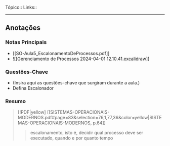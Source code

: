 Tópico::
Links::

---
## Anotações

### Notas Principais

- [[SO-Aula5_EscalonamentoDeProcessos.pdf]]
- ![[Gerenciamento de Processos 2024-04-01 12.10.41.excalidraw]]

### Questões-Chave

- (Insira aqui as questões-chave que surgiram durante a aula.)
- Defina Escalonador
### Resumo

> [!PDF|yellow] [[SISTEMAS-OPERACIONAIS-MODERNOS.pdf#page=83&selection=76,1,77,36&color=yellow|SISTEMAS-OPERACIONAIS-MODERNOS, p.64]]
> >  escalonamento, isto é, decidir qual processo deve ser executado, quando e por quanto tempo
> 
> 

